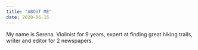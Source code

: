 ```yaml
---
title: "ABOUT ME"
date: 2020-06-15
---
```


My name is Serena. Violinist for 9 years, expert at finding great hiking trails, writer and editor for 2 newspapers. 
